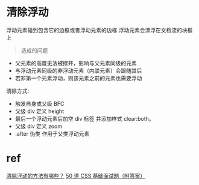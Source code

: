 # 清除浮动

浮动元素碰到包含它的边框或者浮动元素的边框
浮动元素会漂浮在文档流的块框上

> 造成的问题

- 父元素的高度无法被撑开，影响与父元素同级的元素
- 与浮动元素同级的非浮动元素（内联元素）会跟随其后
- 若非第一个元素浮动，则该元素之前的元素也需要浮动

清除方式:

- 触发自身或父级 BFC
- 父级 div 定义 height
- 最后一个浮动元素后加空 div 标签 并添加样式 clear:both。
- 父级 div 定义 zoom
- :after 伪类 作用于父类浮动元素

# ref

[清除浮动的方法有哪些？](https://github.com/YvetteLau/Step-By-Step/issues/32)
[50 道 CSS 基础面试题（附答案）](https://segmentfault.com/a/1190000013325778)
